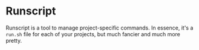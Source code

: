 # Runscript

Runscript is a tool to manage project-specific commands. In essence, it's a `run.sh` file for each of your projects, but
much fancier and much more pretty.
